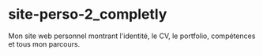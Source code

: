 # site-perso-2_completly
Mon site web personnel montrant l'identité, le CV, le portfolio, compétences et tous mon parcours.

